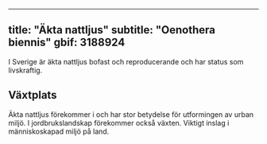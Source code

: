 
---
title: "Äkta nattljus"
subtitle: "Oenothera biennis"
gbif: 3188924
---

I Sverige är äkta nattljus bofast och reproducerande och har status som livskraftig.

## Växtplats

Äkta nattljus förekommer i och har stor betydelse för utformingen av urban miljö. I jordbrukslandskap förekommer också växten. Viktigt inslag i människoskapad miljö på land.
  
